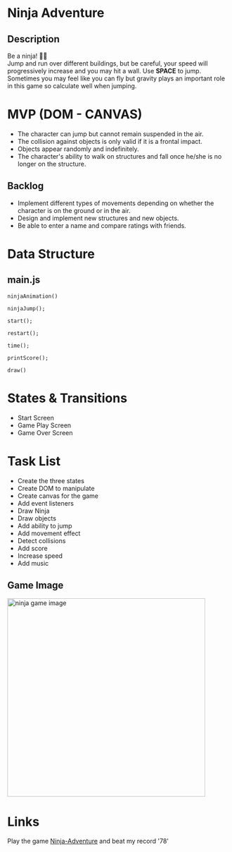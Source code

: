 # Ninja Adventure
## Description
Be a ninja! 🥷🏽 <br/>
Jump and run over different buildings, but be careful, your speed will progressively increase and you may hit a wall.
Use **SPACE** to jump. Sometimes you may feel like you can fly but gravity plays an important role in this game so calculate well when jumping.

# MVP (DOM - CANVAS)
* The character can jump but cannot remain suspended in the air.
* The collision against objects is only valid if it is a frontal impact.
* Objects appear randomly and indefinitely.
* The character's ability to walk on structures and fall once he/she is no longer on the structure.

## Backlog
* Implement different types of movements depending on whether the character is on the ground or in the air.
* Design and implement new structures and new objects.
* Be able to enter a name and compare ratings with friends.

# Data Structure
## main.js
```
ninjaAnimation()

ninjaJump();

start();

restart();

time();

printScore();

draw()
```

# States & Transitions
* Start Screen
* Game Play Screen
* Game Over Screen


# Task List
* Create the three states
* Create DOM to manipulate
* Create canvas for the game
* Add event listeners
* Draw Ninja
* Draw objects
* Add ability to jump
* Add movement effect
* Detect collisions
* Add score
* Increase speed
* Add music

## Game Image

<img width="450" alt="ninja game image" src="./img/background/Captura de Pantalla 2021-06-17 a la(s) 6.58.07 p. m.png">

# Links
Play the game [Ninja-Adventure](https://humberto1212.github.io/ninja-adventure/ ) and beat my record '78'